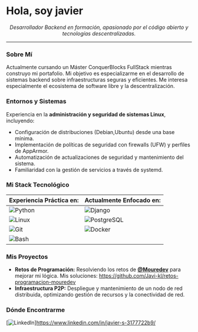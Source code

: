 # Hola, soy javier

<p align="center">
  <em>Desarrollador Backend en formación, apasionado por el código abierto y tecnologías descentralizadas.</em>
</p>

---

### Sobre Mí

Actualmente cursando un Máster ConquerBlocks FullStack mientras construyo mi portafolio. Mi objetivo es especializarme en el desarrollo de sistemas backend sobre infraestructuras seguras y eficientes.
Me interesa especialmente el ecosistema de software libre y la descentralización.

### Entornos y Sistemas

Experiencia en la **administración y seguridad de sistemas Linux**, incluyendo:
- Configuración de distribuciones (Debian,Ubuntu) desde una base mínima.
- Implementación de políticas de seguridad con firewalls (UFW) y perfiles de AppArmor.
- Automatización de actualizaciones de seguridad y mantenimiento del sistema.
- Familiaridad con la gestión de servicios a través de systemd.


### Mi Stack Tecnológico

| Experiencia Práctica en: | Actualmente Enfocado en: |
| ---------------------- | ------------------------------------------ |
| ![Python](https://img.shields.io/badge/-Python-3776AB?style=for-the-badge&logo=python&logoColor=white) | ![Django](https://img.shields.io/badge/-Django-092E20?style=for-the-badge&logo=django&logoColor=white) |
| ![Linux](https://img.shields.io/badge/-Linux-FCC624?style=for-the-badge&logo=linux&logoColor=black) | ![PostgreSQL](https://img.shields.io/badge/-PostgreSQL-4169E1?style=for-the-badge&logo=postgresql&logoColor=white) |
| ![Git](https://img.shields.io/badge/-Git-F05032?style=for-the-badge&logo=git&logoColor=white) | ![Docker](https://img.shields.io/badge/-Docker-2496ED?style=for-the-badge&logo=docker&logoColor=white) |
| ![Bash](https://img.shields.io/badge/-Bash-4EAA25?style=for-the-badge&logo=gnubash&logoColor=white) | |


### Mis Proyectos

- **Retos de Programación:** Resolviendo los retos de **[@Mouredev](https://github.com/mouredev)** para mejorar mi lógica. Mis soluciones: https://github.com/Javi-kl/retos-programacion-mouredev
- **Infraestructura P2P:** Despliegue y mantenimiento de un nodo de red distribuida, optimizando gestión de recursos y la conectividad de red.


### Dónde Encontrarme

[![LinkedIn](https://img.shields.io/badge/LinkedIn-0077B5?style=for-the-badge&logo=linkedin&logoColor=white)]https://www.linkedin.com/in/javier-s-3177722b9/
